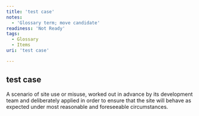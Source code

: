 ```yaml
---
title: 'test case'
notes:
  - 'Glossary term; move candidate'
readiness: 'Not Ready'
tags:
  - Glossary
  - Items
uri: 'test case'

---
```

## test case

A scenario of site use or misuse, worked out in advance by its development team and deliberately applied in order to ensure that the site will behave as expected under most reasonable and foreseeable circumstances.

